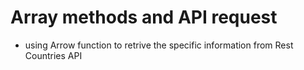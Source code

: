 # Array methods and API request
- using Arrow function to retrive the specific information from Rest Countries API
